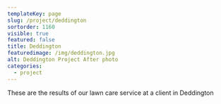 ```yaml
---
templateKey: page
slug: /project/deddington
sortorder: 1160
visible: true
featured: false
title: Deddington
featuredimage: /img/deddington.jpg
alt: Deddington Project After photo
categories:
  - project
---
```

These are the results of our lawn care service at a client in Deddington
